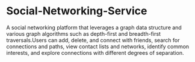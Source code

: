 # Social-Networking-Service
A social networking platform that leverages a graph data structure and various graph algorithms such as depth-first and breadth-first traversals.Users can add, delete, and connect with friends, search for connections and paths, view contact lists and networks, identify common interests, and explore connections with different degrees of separation.

